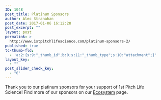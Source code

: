 ```yaml
---
ID: 1048
post_title: Platinum Sponsors
author: Alec Stranahan
post_date: 2017-01-06 16:12:28
post_excerpt: ""
layout: post
permalink: >
  http://www.1stpitchlifescience.com/platinum-sponsors-2/
published: true
tc-thumb-fld:
  - 'a:2:{s:9:"_thumb_id";b:0;s:11:"_thumb_type";s:10:"attachment";}'
layout_key:
  - ""
post_slider_check_key:
  - "0"
---
```

<p>Thank you to our platinum sponsors for your support of 1st Pitch Life Science! Find more of our sponsors on our <a href="http://www.1stpitchlifescience.com/category/ecosystem/">Ecosystem</a> page.</p>
